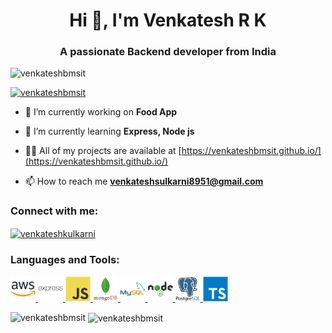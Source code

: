 <h1 align="center">Hi 👋, I'm Venkatesh R K</h1>
<h3 align="center">A passionate Backend developer from India</h3>

<p align="left"> <img src="https://komarev.com/ghpvc/?username=venkateshbmsit&label=Profile%20views&color=0e75b6&style=flat" alt="venkateshbmsit" /> </p>

<p align="left"> <a href="https://github.com/ryo-ma/github-profile-trophy"><img src="https://github-profile-trophy.vercel.app/?username=venkateshbmsit" alt="venkateshbmsit" /></a> </p>

- 🔭 I’m currently working on **Food App**

- 🌱 I’m currently learning **Express, Node js**

- 👨‍💻 All of my projects are available at [https://venkateshbmsit.github.io/](https://venkateshbmsit.github.io/)

- 📫 How to reach me **venkateshsulkarni8951@gmail.com**

<h3 align="left">Connect with me:</h3>
<p align="left">
<a href="https://linkedin.com/in/venkateshkulkarni" target="blank"><img align="center" src="https://raw.githubusercontent.com/rahuldkjain/github-profile-readme-generator/master/src/images/icons/Social/linked-in-alt.svg" alt="venkateshkulkarni" height="30" width="40" /></a>
</p>

<h3 align="left">Languages and Tools:</h3>
<p align="left"> <a href="https://aws.amazon.com" target="_blank" rel="noreferrer"> <img src="https://raw.githubusercontent.com/devicons/devicon/master/icons/amazonwebservices/amazonwebservices-original-wordmark.svg" alt="aws" width="40" height="40"/> </a> <a href="https://expressjs.com" target="_blank" rel="noreferrer"> <img src="https://raw.githubusercontent.com/devicons/devicon/master/icons/express/express-original-wordmark.svg" alt="express" width="40" height="40"/> </a> <a href="https://developer.mozilla.org/en-US/docs/Web/JavaScript" target="_blank" rel="noreferrer"> <img src="https://raw.githubusercontent.com/devicons/devicon/master/icons/javascript/javascript-original.svg" alt="javascript" width="40" height="40"/> </a> <a href="https://www.mongodb.com/" target="_blank" rel="noreferrer"> <img src="https://raw.githubusercontent.com/devicons/devicon/master/icons/mongodb/mongodb-original-wordmark.svg" alt="mongodb" width="40" height="40"/> </a> <a href="https://www.mysql.com/" target="_blank" rel="noreferrer"> <img src="https://raw.githubusercontent.com/devicons/devicon/master/icons/mysql/mysql-original-wordmark.svg" alt="mysql" width="40" height="40"/> </a> <a href="https://nodejs.org" target="_blank" rel="noreferrer"> <img src="https://raw.githubusercontent.com/devicons/devicon/master/icons/nodejs/nodejs-original-wordmark.svg" alt="nodejs" width="40" height="40"/> </a> <a href="https://www.postgresql.org" target="_blank" rel="noreferrer"> <img src="https://raw.githubusercontent.com/devicons/devicon/master/icons/postgresql/postgresql-original-wordmark.svg" alt="postgresql" width="40" height="40"/> </a> <a href="https://www.typescriptlang.org/" target="_blank" rel="noreferrer"> <img src="https://raw.githubusercontent.com/devicons/devicon/master/icons/typescript/typescript-original.svg" alt="typescript" width="40" height="40"/> </a> </p>

<p><img align="left" src="https://github-readme-stats.vercel.app/api/top-langs?username=venkateshbmsit&show_icons=true&locale=en&layout=compact" alt="venkateshbmsit" /></p>

<p>&nbsp;<img align="center" src="https://github-readme-stats.vercel.app/api?username=venkateshbmsit&show_icons=true&locale=en" alt="venkateshbmsit" /></p>
